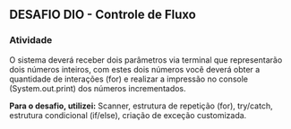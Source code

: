 ## DESAFIO DIO - Controle de Fluxo

### Atividade
O sistema deverá receber dois parâmetros via terminal que representarão dois números inteiros, com estes dois números você deverá obter a quantidade de interações (for) e realizar a impressão no console (System.out.print) dos números incrementados.

**Para o desafio, utilizei:** Scanner, estrutura de repetição (for), try/catch, estrutura condicional (if/else), criação de exceção customizada.




